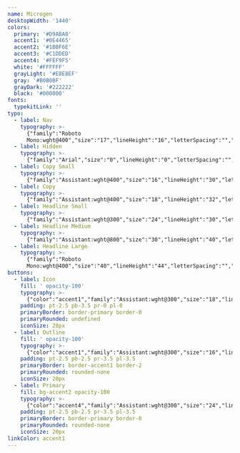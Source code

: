 ```yaml
---
name: Microgen
desktopWidth: '1440'
colors:
  primary: '#D9ABA0'
  accent1: '#0E4465'
  accent2: '#1BBF6E'
  accent3: '#C1DDED'
  accent4: '#FEF9F5'
  white: '#FFFFFF'
  grayLight: '#E8E8EF'
  gray: '#B0B0BF'
  grayDark: '#222222'
  black: '#000000'
fonts:
  typekitLink: ''
typo:
  - label: Nav
    typography: >-
      {"family":"Roboto
      Mono:wght@400","size":"17","lineHeight":"16","letterSpacing":"","margin":"","smSize":"","smLineHeight":"","smLetterSpacing":"","smMargin":""}
  - label: Hidden
    typography: >-
      {"family":"Arial","size":"0","lineHeight":"0","letterSpacing":"","margin":"","smSize":"","smLineHeight":"","smLetterSpacing":"","smMargin":""}
  - label: Copy Small
    typography: >-
      {"family":"Assistant:wght@400","size":"16","lineHeight":"30","letterSpacing":"0","margin":"20","smSize":"","smLineHeight":"","smLetterSpacing":"","smMargin":""}
  - label: Copy
    typography: >-
      {"family":"Assistant:wght@400","size":"18","lineHeight":"32","letterSpacing":"0","margin":"20","smSize":"","smLineHeight":"","smLetterSpacing":"","smMargin":""}
  - label: Headline Small
    typography: >-
      {"family":"Assistant:wght@300","size":"24","lineHeight":"30","letterSpacing":"","margin":"15","smSize":"","smLineHeight":"","smLetterSpacing":"","smMargin":""}
  - label: Headline Medium
    typography: >-
      {"family":"Assistant:wght@800","size":"30","lineHeight":"40","letterSpacing":"","margin":"15","smSize":"","smLineHeight":"","smLetterSpacing":"","smMargin":""}
  - label: Headline Large
    typography: >-
      {"family":"Roboto
      Mono:wght@400","size":"40","lineHeight":"44","letterSpacing":"","margin":"20","smSize":"36","smLineHeight":"40","smLetterSpacing":"","smMargin":""}
buttons:
  - label: Icon
    fill: ' opacity-100'
    typography: >-
      {"color":"accent1","family":"Assistant:wght@300","size":"18","lineHeight":"18","letterSpacing":"0","smSize":"18","smLineHeight":"18","smLetterSpacing":"0"}
    padding: pt-2.5 pb-3.5 pr-0 pl-0
    primaryBorder: border-primary border-0
    primaryRounded: undefined
    iconSize: 28px
  - label: Outline
    fill: ' opacity-100'
    typography: >-
      {"color":"accent1","family":"Assistant:wght@300","size":"16","lineHeight":"20","letterSpacing":"0","smSize":"16","smLineHeight":"16","smLetterSpacing":"0"}
    padding: pt-2.5 pb-2.5 pr-3.5 pl-3.5
    primaryBorder: border-accent1 border-2
    primaryRounded: rounded-none
    iconSize: 20px
  - label: Primary
    fill: bg-accent2 opacity-100
    typography: >-
      {"color":"accent4","family":"Assistant:wght@300","size":"24","lineHeight":"20","letterSpacing":"0","smSize":"16","smLineHeight":"16","smLetterSpacing":"0"}
    padding: pt-2.5 pb-2.5 pr-3.5 pl-3.5
    primaryBorder: border-primary border-0
    primaryRounded: rounded-none
    iconSize: 20px
linkColor: accent1
---
```


